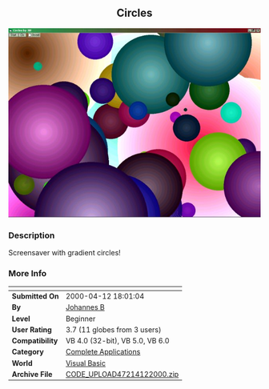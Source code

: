 ﻿<div align="center">

## Circles

<img src="PIC2000412126396463.jpg">
</div>

### Description

Screensaver with gradient circles!
 
### More Info
 


<span>             |<span>
---                |---
**Submitted On**   |2000-04-12 18:01:04
**By**             |[Johannes B](https://github.com/Planet-Source-Code/PSCIndex/blob/master/ByAuthor/johannes-b.md)
**Level**          |Beginner
**User Rating**    |3.7 (11 globes from 3 users)
**Compatibility**  |VB 4\.0 \(32\-bit\), VB 5\.0, VB 6\.0
**Category**       |[Complete Applications](https://github.com/Planet-Source-Code/PSCIndex/blob/master/ByCategory/complete-applications__1-27.md)
**World**          |[Visual Basic](https://github.com/Planet-Source-Code/PSCIndex/blob/master/ByWorld/visual-basic.md)
**Archive File**   |[CODE\_UPLOAD47214122000\.zip](https://github.com/Planet-Source-Code/johannes-b-circles__1-7199/archive/master.zip)








